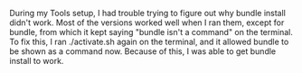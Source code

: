 <!DOCTYPE html>
<html lang="en">
<head>
    <meta charset="UTF-8">
    <meta name="viewport" content="width=device-width, initial-scale=1.0">
    <title>Document</title>
</head>
<body>
    <p>During my Tools setup, I had trouble trying to figure out why bundle install didn't work. Most of the versions worked well when I ran them, except for bundle, from which it kept saying "bundle isn't a command" on the terminal. To fix this, I ran ./activate.sh again on the terminal, and it allowed bundle to be shown as a command now. Because of this, I was able to get bundle install to work.</p>
</body>
</html>